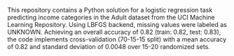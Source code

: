 This repository contains a Python solution for a logistic regression task predicting income categories in the Adult dataset from the UCI Machine Learning Repository. Using LBFGS backend, missing values were labeled as UNKNOWN. Achieving an overall accuracy of 0.82 (train: 0.82, test: 0.83), the code implements cross-validation (70-15-15 split) with a mean accuracy of 0.82 and standard deviation of 0.0048 over 15-20 randomized sets.
